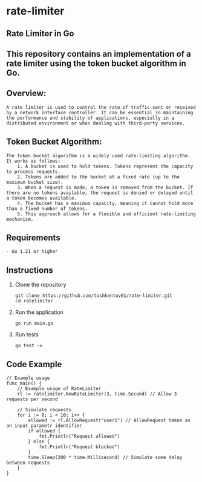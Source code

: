 # rate-limiter

## Rate Limiter in Go

## This repository contains an implementation of a rate limiter using the token bucket algorithm in Go.

## Overview:
    A rate limiter is used to control the rate of traffic sent or received by a network interface controller. It can be essential in maintaining the performance and stability of applications, especially in a distributed environment or when dealing with third-party services.

## Token Bucket Algorithm:
    The token bucket algorithm is a widely used rate-limiting algorithm. It works as follows:
        1. A bucket is used to hold tokens. Tokens represent the capacity to process requests.
        2. Tokens are added to the bucket at a fixed rate (up to the maximum bucket size).
        3. When a request is made, a token is removed from the bucket. If there are no tokens available, the request is denied or delayed until a token becomes available.
        4. The bucket has a maximum capacity, meaning it cannot hold more than a fixed number of tokens.
        5. This approach allows for a flexible and efficient rate-limiting mechanism.


## Requirements
    - Go 1.21 or higher

## Instructions

1. Clone the repository
    ```
    git clone https://github.com/toshkentov01/rate-limiter.git
    cd ratelimiter
    ```

2. Run the application
    ```
    go run main.go
    ```

3. Run tests
    ```
    go test -v
    ```

## Code Example
```golang
// Example usage
func main() {
	// Example usage of RateLimiter
	rl := ratelimiter.NewRateLimiter(3, time.Second) // Allow 3 requests per second

	// Simulate requests
	for i := 0; i < 10; i++ {
		allowed := rl.AllowRequest("user1") // AllowRequest takes as an input parametr identifier
		if allowed {
			fmt.Println("Request allowed")
		} else {
			fmt.Println("Request blocked")
		}
		time.Sleep(200 * time.Millisecond) // Simulate some delay between requests
	}
}
```